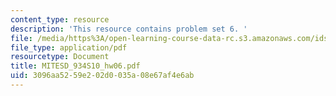 ```yaml
---
content_type: resource
description: 'This resource contains problem set 6. '
file: /media/https%3A/open-learning-course-data-rc.s3.amazonaws.com/ids-505j-engineering-economics-and-regulation-of-the-electric-power-sector-spring-2010/3096aa5259e202d0035a08e67af4e6ab_MITESD_934S10_hw06.pdf
file_type: application/pdf
resourcetype: Document
title: MITESD_934S10_hw06.pdf
uid: 3096aa52-59e2-02d0-035a-08e67af4e6ab
---
```

